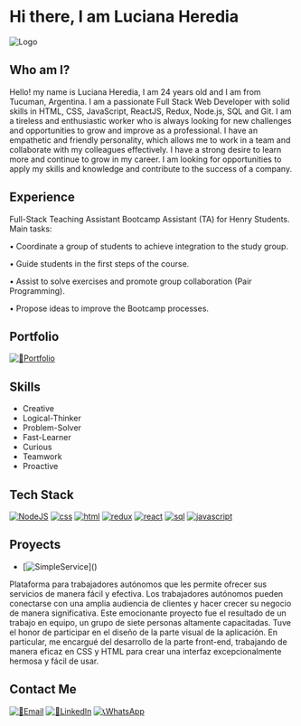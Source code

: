 
# Hi there, I am Luciana Heredia




![Logo](https://i.pinimg.com/564x/8b/5e/b9/8b5eb93cff0af7a4b9a48ca9f6467c2f.jpg)


## Who am I?

Hello! my name is Luciana Heredia, I am 24 years old and I am from Tucuman, Argentina.
I am a passionate Full Stack Web Developer with solid skills in HTML, CSS, JavaScript, ReactJS, Redux, Node.js, SQL and Git. I am a tireless and enthusiastic worker who is always looking for new challenges and opportunities to grow and improve as a professional. I have an empathetic and friendly personality, which allows me to work in a team and collaborate with my colleagues effectively. I have a strong desire to learn more and continue to grow in my career. I am looking for opportunities to apply my skills and knowledge and contribute to the success of a company.

## Experience

Full-Stack Teaching Assistant
Bootcamp Assistant (TA) for Henry Students.
Main tasks:

• Coordinate a group of students to achieve integration to the study group.

• Guide students in the first steps of the course.

• Assist to solve exercises and promote group collaboration (Pair Programming).

• Propose ideas to improve the Bootcamp processes.

## Portfolio

[![💼Portfolio]()](https://portfolio-red-kappa-23.vercel.app/)

## Skills

- Creative
- Logical-Thinker
- Problem-Solver
- Fast-Learner
- Curious
- Teamwork
- Proactive




## Tech Stack

[![NodeJS](https://camo.githubusercontent.com/e54b6fbe98e1bb7e122c12f630f3209bcf14d53134be538e01f2cd6e82d17804/68747470733a2f2f726561646d652d636f6d706f6e656e74732e76657263656c2e6170702f6170693f636f6d706f6e656e743d6c6f676f2666696c6c3d626c61636b266c6f676f3d4e6f64652e4a73)]()
[![css](https://camo.githubusercontent.com/75baaeba3ba125453b363b812a884362103cbe95b99b94541ed3c7083a5670c5/68747470733a2f2f726561646d652d636f6d706f6e656e74732e76657263656c2e6170702f6170693f636f6d706f6e656e743d6c6f676f2666696c6c3d626c61636b266c6f676f3d435353332673766766696c6c3d303238646431)]()
[![html](https://camo.githubusercontent.com/396b76f2cc031facbf7854b8fee32dec8e001140870c52cdc65797b027bc97a0/68747470733a2f2f726561646d652d636f6d706f6e656e74732e76657263656c2e6170702f6170693f636f6d706f6e656e743d6c6f676f2666696c6c3d626c61636b266c6f676f3d48544d4c352673766766696c6c3d303238646431)]()
[![redux](https://camo.githubusercontent.com/646f7db5f840e9d4ffcb9074e59feffdc4796c9930babaa961fcc85491c7c788/68747470733a2f2f726561646d652d636f6d706f6e656e74732e76657263656c2e6170702f6170693f636f6d706f6e656e743d6c6f676f2666696c6c3d626c61636b266c6f676f3d72656475782673766766696c6c3d343564356665)]()
[![react](https://camo.githubusercontent.com/b01538f8ea8f7647d217d0c06ca05832263462abf1d52e7db02cfff3aff4eb16/68747470733a2f2f726561646d652d636f6d706f6e656e74732e76657263656c2e6170702f6170693f636f6d706f6e656e743d6c6f676f2666696c6c3d626c61636b266c6f676f3d726561637426646573633d5265616374253230616e6425323052656163742532304e617469766526616e696d6174696f6e3d7370696e2673766766696c6c3d313564386665)]()
[![sql](https://camo.githubusercontent.com/553d9f00389458b300805cba8170fa71e1150bd1b9e973d9ff879eb72a33f191/68747470733a2f2f726561646d652d636f6d706f6e656e74732e76657263656c2e6170702f6170693f636f6d706f6e656e743d6c6f676f2666696c6c3d626c61636b266c6f676f3d506f737467726553514c2673766766696c6c3d333336373931)]()
[![javascript](https://camo.githubusercontent.com/a4b0c52143bce39b20016c69445ec8c678b624c4e69343f4ddbd2d725ec17637/68747470733a2f2f726561646d652d636f6d706f6e656e74732e76657263656c2e6170702f6170693f636f6d706f6e656e743d6c6f676f2666696c6c3d626c61636b266c6f676f3d6a6176617363726970742673766766696c6c3d663664663163)]()

## Proyects

- [![SimpleService]([https://camo.githubusercontent.com/a4b0c52143bce39b20016c69445ec8c678b624c4e69343f4ddbd2d725ec17637/68747470733a2f2f726561646d652d636f6d706f6e656e74732e76657263656c2e6170702f6170693f636f6d706f6e656e743d6c6f676f2666696c6c3d626c61636b266c6f676f3d6a6176617363726970742673766766696c6c3d663664663163](https://simpleservice.vercel.app/))]()

 Plataforma para trabajadores autónomos que les permite ofrecer sus servicios de manera fácil y efectiva. Los trabajadores autónomos pueden conectarse con una amplia audiencia de clientes y hacer crecer su negocio de manera significativa.
 Este emocionante proyecto fue el resultado de un trabajo en equipo, un grupo de siete personas altamente capacitadas. Tuve el honor de participar en el diseño de la parte visual de la aplicación. En particular, me encargué del desarrollo de la parte front-end, trabajando de manera eficaz en CSS y HTML para crear una interfaz excepcionalmente hermosa y fácil de usar.


## Contact Me

[![📩Email]()](https://mail.google.com/mail/u/0/?fs=1&tf=cm&to=luuheredia24@gmail.com)
[![📌LinkedIn](LinkedIn)](https://www.linkedin.com/in/luciana-heredia-4b8622198/)
[![📞WhatsApp](WhatsApp)](https://api.whatsapp.com/send/?phone=543815815206&text&type=phone_number&app_absent=0)

